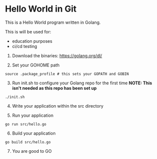 # Hello World in Git

This is a Hello World program written in Golang.

This is will be used for:
- education purposes
- ci/cd testing

1) Download the binaries:
https://golang.org/dl/

2) Set your GOHOME path
```
source .package_profile # this sets your GOPATH and GOBIN
```

3) Run init.sh to configure your Golang repo for the first time
**NOTE: This isn't needed as this repo has been set up**
```
./init.sh
```

4) Write your application within the src directory

5) Run your application
```
go run src/hello.go
```

6) Build your application
```
go build src/hello.go
```

7) You are good to GO

